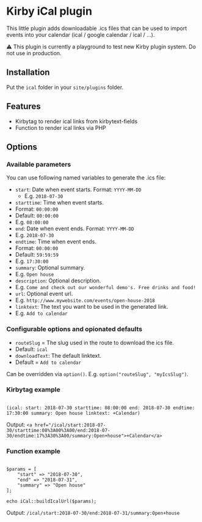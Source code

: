 # Kirby iCal plugin

This little plugin adds downloadable .ics files that can be used to import events into your calendar (ical / google calendar / ical / ...).

⚠️ This plugin is currently a playground to test new Kirby plugin system. Do not use in production.

## Installation

Put the `ical` folder in your `site/plugins` folder.

## Features

- Kirbytag to render ical links from kirbytext-fields
- Function to render ical links via PHP

## Options

### Available parameters

You can use following named variables to generate the .ics file:

- `start`: Date when event starts. Format: `YYYY-MM-DD`
  - E.g. `2018-07-30`
- `starttime`: Time when event starts.
 - Format: `00:00:00`
 - Default: `00:00:00`
 - E.g. `08:00:00`
- `end`: Date when event ends. Format: `YYYY-MM-DD`
 - E.g. `2018-07-30`
- `endtime`: Time when event ends.
 - Format: `00:00:00`
 - Default: `59:59:59`
 - E.g. `17:30:00`
- `summary`: Optional summary.
 - E.g. `Open house`
- `description`: Optional description.
 - E.g. `Come and check out our wonderful demo's. Free drinks and food!`
- `url`: Optional event url.
 - E.g. `http://www.mywebsite.com/events/open-house-2018`
- `linktext`: The text you want to be used in the generated <a> link.
 - E.g. `Add to calendar`

### Configurable options and opionated defaults

- `routeSlug` = The slug used in the route to download the ics file.
 - Default: `ical`
- `downloadText`: The default <a> linktext.
 - Default = `Add to calendar`

Can be overridden via `option()`. E.g. `option("routeSlug", "myIcsSlug")`.

### Kirbytag example

```

(ical: start: 2018-07-30 starttime: 08:00:00 end: 2018-07-30 endtime: 17:30:00 summary: Open house linktext: +Calendar)

```

Output: `<a href="/ical/start:2018-07-30/starttime:08%3A00%3A00/end:2018-07-30/endtime:17%3A30%3A00/summary:Open+house">+Calendar</a>`

### Function example

```

$params = [
    "start" => "2018-07-30",
    "end" => "2018-07-31",
    "summary" => "Open house"
];

echo iCal::buildIcalUrl($params);

```

Output: `/ical/start:2018-07-30/end:2018-07-31/summary:Open+house`
